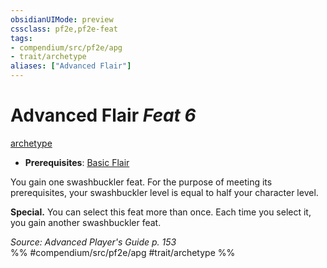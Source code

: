 ```yaml
---
obsidianUIMode: preview
cssclass: pf2e,pf2e-feat
tags:
- compendium/src/pf2e/apg
- trait/archetype
aliases: ["Advanced Flair"]
---
```

# Advanced Flair  *Feat 6*  
[archetype](rules/traits/archetype.md)  

- **Prerequisites**: [Basic Flair](compendium/feats/basic-flair-apg.md)

You gain one swashbuckler feat. For the purpose of meeting its prerequisites, your swashbuckler level is equal to half your character level.

**Special.** You can select this feat more than once. Each time you select it, you gain another swashbuckler feat.

*Source: Advanced Player's Guide p. 153*  
%% #compendium/src/pf2e/apg #trait/archetype %%